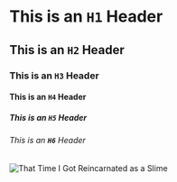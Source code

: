 # This is an **`H1`** Header
## This is an **`H2`** Header
### This is an **`H3`** Header
#### This is an **`H4`** Header
##### This is an **`H5`** Header
###### This is an **`H6`** Header

![That Time I Got Reincarnated as a Slime](https://blogger.googleusercontent.com/img/b/R29vZ2xl/AVvXsEgKtIqX_5-VCBYS5ZXusWMEW7qb-C0PYFSs4vqGkIlr5yQdu234_g72Oy7QPbvqj45Bj2ZbW2wB87WL8nPkS26i9tRztuZbGc16zR-8YBIPLpm4yyH7H6J8wg9GkVl6vRt49oBpY7kak_E/s1600/tensei-shitara-slime-datta-ken.jpg)
